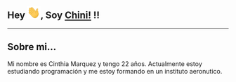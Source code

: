 ## Hey <img src="https://raw.githubusercontent.com/parth-27/parth-27/master/Hi.gif" width="30px">, Soy [Chini!](https://github.com/ChiniMarquez) !!

</h2>

<hr/>

## Sobre mi...

Mi nombre es Cinthia Marquez y tengo 22 años. Actualmente estoy estudiando programación y me estoy formando en un instituto aeronutico.
